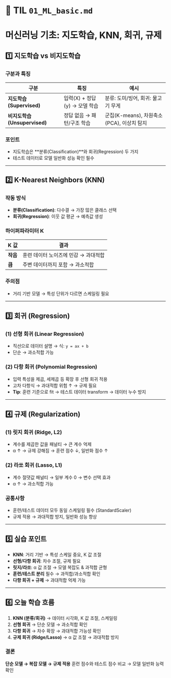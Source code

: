 # 🎯 TIL `01_ML_basic.md`

# 머신러닝 기초: 지도학습, KNN, 회귀, 규제

## 1️⃣ 지도학습 vs 비지도학습

### 구분과 특징

| 구분 | 특징 | 예시 |
|------|------|------|
| **지도학습 (Supervised)** | 입력(X) + 정답(y) → 모델 학습 | 분류: 도미/빙어, 회귀: 물고기 무게 |
| **비지도학습 (Unsupervised)** | 정답 없음 → 패턴/구조 학습 | 군집(K-means), 차원축소(PCA), 이상치 탐지 |

### 포인트
- 지도학습은 **분류(Classification)**와 회귀(Regression) 두 가지
- 테스트 데이터로 모델 일반화 성능 확인 필수

***

## 2️⃣ K-Nearest Neighbors (KNN)

### 작동 방식
- **분류(Classification)**: 다수결 → 가장 많은 클래스 선택
- **회귀(Regression)**: 이웃 값 평균 → 예측값 생성

### 하이퍼파라미터 K

| K 값 | 결과 |
|------|------|
| **작음** | 훈련 데이터 노이즈에 민감 → 과대적합 |
| **큼** | 주변 데이터까지 포함 → 과소적합 |

### 주의점
- 거리 기반 모델 → 특성 단위가 다르면 스케일링 필요

***

## 3️⃣ 회귀 (Regression)

### (1) 선형 회귀 (Linear Regression)
- 직선으로 데이터 설명 → 식: `y = ax + b`
- 단순 → 과소적합 가능

### (2) 다항 회귀 (Polynomial Regression)
- 입력 특성을 제곱, 세제곱 등 확장 후 선형 회귀 적용
- 고차 다항식 → 과대적합 위험 ↑ → 규제 필요
- **Tip**: 훈련 기준으로 fit → 테스트 데이터 transform → 데이터 누수 방지

***

## 4️⃣ 규제 (Regularization)

### (1) 릿지 회귀 (Ridge, L2)
- 계수를 제곱한 값을 패널티 → 큰 계수 억제
- α ↑ → 규제 강해짐 → 훈련 점수 ↓, 일반화 점수 ↑

### (2) 라쏘 회귀 (Lasso, L1)
- 계수 절댓값 패널티 → 일부 계수 0 → 변수 선택 효과
- α ↑ → 과소적합 가능

### 공통사항
- 훈련/테스트 데이터 모두 동일 스케일링 필수 (StandardScaler)
- 규제 적용 → 과대적합 방지, 일반화 성능 향상

***

## 5️⃣ 실습 포인트

- **KNN**: 거리 기반 → 특성 스케일 중요, K 값 조절
- **선형/다항 회귀**: 차수 조절, 규제 필요
- **릿지/라쏘**: α 값 조절 → 모델 복잡도 & 과적합 균형
- **훈련/테스트 분리** 필수 → 과적합/과소적합 확인
- **다항 회귀 + 규제** → 과대적합 억제 가능

***

## 6️⃣ 오늘 학습 흐름

1. **KNN (분류/회귀)** → 데이터 시각화, K 값 조절, 스케일링
2. **선형 회귀** → 단순 모델 → 과소적합 확인
3. **다항 회귀** → 차수 확장 → 과대적합 가능성 확인
4. **규제 회귀 (Ridge/Lasso)** → α 값 조절 → 과대적합 방지

### 결론
**단순 모델 → 복잡 모델 → 규제 적용**
훈련 점수와 테스트 점수 비교 → 모델 일반화 능력 확인
